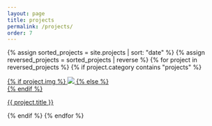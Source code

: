 ```yaml
---
layout: page
title: projects
permalink: /projects/
order: 7
---
```


{% assign sorted_projects = site.projects | sort: "date" %}
{% assign reversed_projects = sorted_projects | reverse %}
{% for project in reversed_projects %}
{% if project.category contains "projects" %}
<div class="project ">
    <div class="thumbnail">
        <a href="{{ site.baseurl }}{{ project.url }}">
        {% if project.img %}
        <img class="thumbnail" src="{{ project.img }}"/>
        {% else %}
        <div class="thumbnail blankbox"></div>
        {% endif %}
        <span>
        </span>
        </a>
    </div>
    <p class="caption"><a href="{{ site.baseurl }}{{ project.url }}">{{ project.title }}</a></p>
</div>
{% endif %}
{% endfor %}
